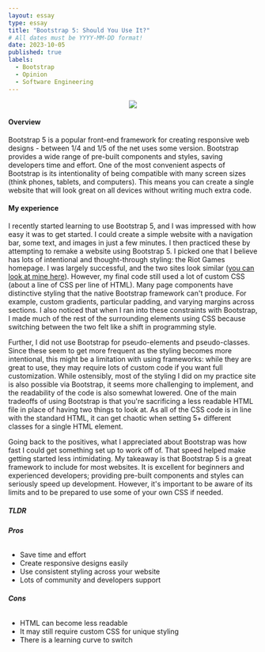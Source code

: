 ```yaml
---
layout: essay
type: essay
title: "Bootstrap 5: Should You Use It?"
# All dates must be YYYY-MM-DD format!
date: 2023-10-05
published: true
labels:
  - Bootstrap
  - Opinion
  - Software Engineering
---
```


<p align="center">
  <img src="https://images.unsplash.com/photo-1518773553398-650c184e0bb3?crop=entropy&cs=tinysrgb&fit=max&fm=png&ixid=M3wxNDIyNzR8MHwxfHNlYXJjaHwxfHxib290c3RyYXAlMjBjb2RlfGVufDB8fHx8MTY5NjU4MDcwMHww&ixlib=rb-4.0.3&q=80&w=540"/>
</p>

#### Overview

Bootstrap 5 is a popular front-end framework for creating responsive web designs - between 1/4 and 1/5 of the net uses some version. Bootstrap provides a wide range of pre-built components and styles, saving developers time and effort. One of the most convenient aspects of Bootstrap is its intentionality of being compatible with many screen sizes (think phones, tablets, and computers). This means you can create a single website that will look great on all devices without writing much extra code.

#### My experience
I recently started learning to use Bootstrap 5, and I was impressed with how easy it was to get started. I could create a simple website with a navigation bar, some text, and images in just a few minutes. I then practiced these by attempting to remake a website using Bootstrap 5. I picked one that I believe has lots of intentional and thought-through styling: the Riot Games homepage. I was largely successful, and the two sites look similar ([you can look at mine here](https://heinrichmaertens.github.io/RiotWebsiteBootstrap/)). However, my final code still used a lot of custom CSS (about a line of CSS per line of HTML). Many page components have distinctive styling that the native Bootstrap framework can't produce. For example, custom gradients, particular padding, and varying margins across sections. I also noticed that when I ran into these constraints with Bootstrap, I made much of the rest of the surrounding elements using CSS because switching between the two felt like a shift in programming style.

Further, I did not use Bootstrap for pseudo-elements and pseudo-classes. Since these seem to get more frequent as the styling becomes more intentional, this might be a limitation with using frameworks: while they are great to use, they may require lots of custom code if you want full customization. While ostensibly, most of the styling I did on my practice site is also possible via Bootstrap, it seems more challenging to implement, and the readability of the code is also somewhat lowered. One of the main tradeoffs of using Bootstrap is that you're sacrificing a less readable HTML file in place of having two things to look at. As all of the CSS code is in line with the standard HTML, it can get chaotic when setting 5+ different classes for a single HTML element.

Going back to the positives, what I appreciated about Bootstrap was how fast I could get something set up to work off of. That speed helped make getting started less intimidating. My takeaway is that Bootstrap 5 is a great framework to include for most websites. It is excellent for beginners and experienced developers; providing pre-built components and styles can seriously speed up development. However, it's important to be aware of its limits and to be prepared to use some of your own CSS if needed.

##### TLDR
###### **Pros**
- Save time and effort
- Create responsive designs easily
- Use consistent styling across your website
- Lots of community and developers support

###### **Cons**
- HTML can become less readable
- It may still require custom CSS for unique styling
- There is a learning curve to switch